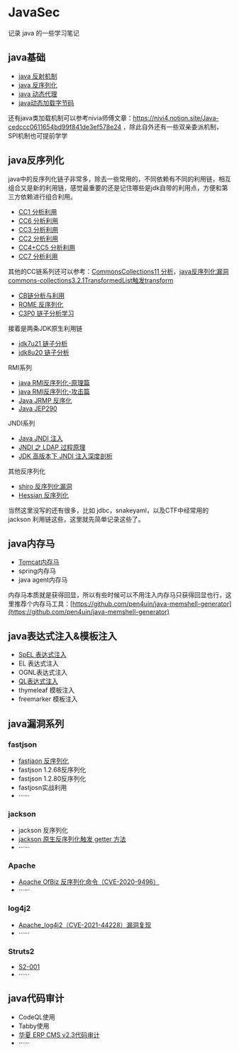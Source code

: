 # JavaSec
记录 java 的一些学习笔记
## java基础
* [java 反射机制](https://gaorenyusi.github.io/posts/java%E5%8F%8D%E5%B0%84%E6%9C%BA%E5%88%B6/)
* [java 反序列化](https://gaorenyusi.github.io/posts/java%E5%8F%8D%E5%BA%8F%E5%88%97%E5%8C%96/)
* [java 动态代理](https://gaorenyusi.github.io/posts/java%E5%8A%A8%E6%80%81%E4%BB%A3%E7%90%86/)
* [java动态加载字节码](https://www.cnblogs.com/gaorenyusi/p/18269747)

还有java类加载机制可以参考nivia师傅文章：https://nivi4.notion.site/Java-cedccc0611654bd99f841de3ef578e24
，除此自外还有一些双亲委派机制，SPI机制也可提前学学
## java反序列化
java中的反序列化链子非常多，除去一些常用的，不同依赖有不同的利用链，相互组合又是新的利用链，感觉最重要的还是记住哪些是jdk自带的利用点，方便和第三方依赖进行组合利用。
* [CC1 分析利用](https://gaorenyusi.github.io/posts/cc1%E9%93%BE%E7%9A%84%E5%88%86%E6%9E%90%E4%B8%8E%E5%88%A9%E7%94%A8/)
* [CC6 分析利用](https://gaorenyusi.github.io/posts/cc6/)
* [CC3 分析利用](https://gaorenyusi.github.io/posts/cc3/)
* [CC2 分析利用](https://gaorenyusi.github.io/posts/cc2/)
* [CC4+CC5 分析利用](https://gaorenyusi.github.io/posts/cc4-cc5/)
* [CC7 分析利用](https://gaorenyusi.github.io/posts/cc7/)

其他的CC链系列还可以参考：[CommonsCollections11 分析](https://wjlshare.com/archives/1536)，[java反序列化漏洞commons-collections3.2.1TransformedList触发transform ](https://xz.aliyun.com/news/13748)
* [CB链分析与利用](https://gaorenyusi.github.io/posts/cb/)
* [ROME 反序列化](https://gaorenyusi.github.io/posts/rome/)
* [C3P0 链子分析学习](https://gaorenyusi.github.io/posts/c3p0/)

接着是两条JDK原生利用链
* [jdk7u21 链子分析](https://gaorenyusi.github.io/posts/jdk7u21/)
* [jdk8u20 链子分析](https://www.cnblogs.com/gaorenyusi/p/18489806)

RMI系列
* [java RMI反序列化-原理篇](https://gaorenyusi.github.io/posts/rmi1/)
* [java RMI反序列化-攻击篇](https://gaorenyusi.github.io/posts/rm2/)
* [Java JRMP 反序化](https://gaorenyusi.github.io/posts/jrmp/)
* [Java JEP290](https://gaorenyusi.github.io/posts/jep290/)

JNDI系列
* [Java JNDI 注入](https://gaorenyusi.github.io/posts/java-jndi/)
* [JNDI 之 LDAP 过程原理](https://gaorenyusi.github.io/posts/jndi-ldap/)
* [JDK 高版本下 JNDI 注入深度剖析](https://xz.aliyun.com/news/17638)

其他反序列化
* [shiro 反序列化漏洞](https://gaorenyusi.github.io/posts/shiro%E5%8F%8D%E5%BA%8F%E5%88%97%E5%8C%96/)
* [Hessian 反序列化](https://gaorenyusi.github.io/posts/hessian/)

当然这里没写的还有很多，比如 jdbc，snakeyaml，以及CTF中经常用的 jackson 利用链这些，这里就先简单记录这些了。
## java内存马
* [Tomcat内存马](https://www.cnblogs.com/gaorenyusi?page=2)
* spring内存马
* java agent内存马

内存马本质就是获得回显，所以有些时候可以不用注入内存马只获得回显也行，这里推荐个内存马工具：[https://github.com/pen4uin/java-memshell-generator](https://github.com/pen4uin/java-memshell-generator)
## java表达式注入&模板注入
* [SpEL 表达式注入](https://www.cnblogs.com/gaorenyusi/p/18411264)
* EL 表达式注入
* OGNL表达式注入
* [QL表达式注入](https://xz.aliyun.com/news/15134)
* thymeleaf 模板注入
* freemarker 模板注入

## java漏洞系列
### fastjson
* [fastjaon 反序列化](https://www.cnblogs.com/gaorenyusi/p/18435525)
* fastjson 1.2.68反序列化
* fastjson 1.2.80反序列化
* fastjosn实战利用
* ······
### jackson
* jackson 反序列化
* [jackson 原生反序列化触发 getter 方法](https://www.cnblogs.com/gaorenyusi/p/18411269)
* ······
### Apache
* [Apache OfBiz 反序列化命令（CVE-2020-9496）](https://gaorenyusi.github.io/posts/apacheofbiz/)
* ······
### log4j2
* [Apache_log4j2（CVE-2021-44228）漏洞复现](https://gaorenyusi.github.io/posts/log4j2/)
* ······
### Struts2
* [S2-001](https://gaorenyusi.github.io/posts/s1-001/)
* ······

## java代码审计
* CodeQL使用
* Tabby使用
* [华夏 ERP CMS v2.3代码审计](https://gaorenyusi.github.io/posts/%E5%8D%8E%E5%A4%8Fcms/)
* ······



